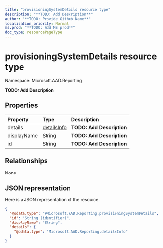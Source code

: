 ```yaml
---
title: "provisioningSystemDetails resource type"
description: "**TODO: Add Description**"
author: "**TODO: Provide Github Name**"
localization_priority: Normal
ms.prod: "**TODO: Add MS prod**"
doc_type: resourcePageType
---
```


# provisioningSystemDetails resource type


Namespace: Microsoft.AAD.Reporting

**TODO: Add Description**

## Properties
|Property|Type|Description|
|:---|:---|:---|
|details|[detailsInfo](../resources/microsoft.aad.reporting-detailsinfo.md)|**TODO: Add Description**|
|displayName|String|**TODO: Add Description**|
|id|String|**TODO: Add Description**|

## Relationships
None

## JSON representation
Here is a JSON representation of the resource.
<!-- {
  "blockType": "resource",
  "@odata.type": "Microsoft.AAD.Reporting.provisioningSystemDetails"
}
-->
``` json
{
  "@odata.type": "#Microsoft.AAD.Reporting.provisioningSystemDetails",
  "id": "String (identifier)",
  "displayName": "String",
  "details": {
    "@odata.type": "Microsoft.AAD.Reporting.detailsInfo"
  }
}
```

